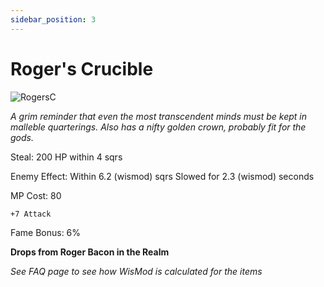 ```yaml
---
sidebar_position: 3
---
```


# Roger's Crucible

![RogersC](https://vwiki.valorserver.com/api/item/picture/roger's%20crucible)

<i>A grim reminder that even the most transcendent minds must be kept in malleble quarterings. Also has a nifty golden crown, probably fit for the gods.</i>

Steal: 200 HP within 4 sqrs

Enemy Effect: Within 6.2 (wismod) sqrs Slowed for 2.3 (wismod) seconds

MP Cost: 80

    +7 Attack

Fame Bonus: 6%

**Drops from Roger Bacon in the Realm**

*See FAQ page to see how WisMod is calculated for the items*
